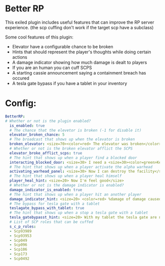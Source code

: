 

# Better RP
This exiled plugin includes useful features that can improve the RP server experience. (the scp cuffing don't work if the target scp have a subclass)

Some cool features of this plugin:

- Elevator have a configurable chance to be broken
- Hints that should represent the player's thoughts while doing certain actions
- A damage indicator showing how much damage is dealt to players
- If you are an human you can cuff SCPS
- A starting cassie announcement saying a containment breach has occured
- A tesla gate bypass if you have a tablet in your inventory


# Config:

```yml
BetterRP:
# Whether or not is the plugin enabled?
  is_enabled: true
  # The chance that the elevetor is broken (-1 for disable it)
  elevator_broken_chance: 5
  # The broadcast that shows up when the elevator is broken
  broken_elevator: <size=70><color=red> The elevator was broken</color></size>
  # Whether or not is the broken elevator afflict the SCPS
  elevator_broke_afflict_scps: true
  # The hint that shows up when a player find a blocked door
  interacting_blocked_door: <size=30> I need a <size=30><color=green>Key Card</color></size> for open this door</size>
  # The hint that shows up when a player activate the alpha warhead
  activating_warhead_panel: <size=30> Now I can destroy the facility</size>
  # The hint that shows up when a player heal himself
  player_heal_hint: <size=20> Now I'm feel good</size>
  # Whether or not is the damage indicator is enabled?
  damage_indicator_is_enabled: true
  # The hint that shows up when a player hit an another player
  damage_indicator_hint: <size=20> <color=red> %damage of damage caused </size> </size>
  # The bypass for tesla gate with a tablet
  teslagate_bypass_with_tablet: true
  # The hint that shows up when a stop a tesla gate with a tablet
  tesla_gatebypasst_hint: <size=20> With my tablet the tesla gate are no longer a problem</size>
  # List of SCP roles that can be cuffed
  s_c_p_roles:
  - Scp93989
  - Scp93953
  - Scp049
  - Scp096
  - Scp106
  - Scp173
  - Scp0492
  ```
  
